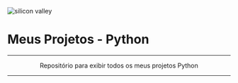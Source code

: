 <div style="align-items:center;">
  <div class="wallpaperImage">
    <img src="https://images8.alphacoders.com/576/576872.jpg" alt="silicon valley">
    <br/>
  </div>
  <div class="title">
    <h1><a style="text-decoration:none;" href="https://github.com/Devithor/myProjectsPython">Meus Projetos</a> - Python</h1>
  </div>
  <div class="container">
    <hr/>
    <p style="width:100%; text-align:center;">Repositório para exibir todos os meus projetos Python</p>
      <hr/>
  </div>
</div>

